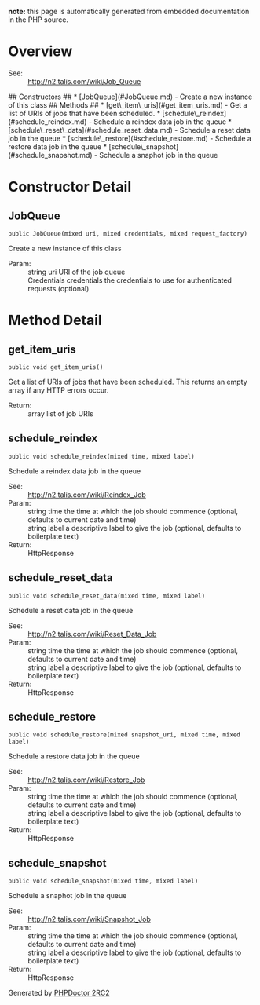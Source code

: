 **note:** this page is automatically generated from embedded documentation in the PHP source.

# Overview #

<dl>
<dt>See:</dt>
<dd><a href='http://n2.talis.com/wiki/Job_Queue'>http://n2.talis.com/wiki/Job_Queue</a></dd>
</dl>
## Constructors ##
  * [JobQueue](#JobQueue.md) - Create a new instance of this class
## Methods ##
  * [get\_item\_uris](#get_item_uris.md) - Get a list of URIs of jobs that have been scheduled.
  * [schedule\_reindex](#schedule_reindex.md) - Schedule a reindex data job in the queue
  * [schedule\_reset\_data](#schedule_reset_data.md) - Schedule a reset data job in the queue
  * [schedule\_restore](#schedule_restore.md) - Schedule a restore data job in the queue
  * [schedule\_snapshot](#schedule_snapshot.md) - Schedule a snaphot job in the queue

# Constructor Detail #

## JobQueue ##

```
public JobQueue(mixed uri, mixed credentials, mixed request_factory)
```

Create a new instance of this class<dl>
<dt>Param:</dt>
<dd>string uri URI of the job queue</dd>
<dd>Credentials credentials the credentials to use for authenticated requests (optional)</dd>
</dl>


# Method Detail #

## get\_item\_uris ##

```
public void get_item_uris()
```

Get a list of URIs of jobs that have been scheduled. This returns an empty array if any HTTP errors occur.<dl>
<dt>Return:</dt>
<dd>array list of job URIs</dd>
</dl>


## schedule\_reindex ##

```
public void schedule_reindex(mixed time, mixed label)
```

Schedule a reindex data job in the queue<dl>
<dt>See:</dt>
<dd><a href='http://n2.talis.com/wiki/Reindex_Job'>http://n2.talis.com/wiki/Reindex_Job</a></dd>
<dt>Param:</dt>
<dd>string time the time at which the job should commence (optional, defaults to current date and time)</dd>
<dd>string label a descriptive label to give the job (optional, defaults to boilerplate text)</dd>
<dt>Return:</dt>
<dd>HttpResponse</dd>
</dl>


## schedule\_reset\_data ##

```
public void schedule_reset_data(mixed time, mixed label)
```

Schedule a reset data job in the queue<dl>
<dt>See:</dt>
<dd><a href='http://n2.talis.com/wiki/Reset_Data_Job'>http://n2.talis.com/wiki/Reset_Data_Job</a></dd>
<dt>Param:</dt>
<dd>string time the time at which the job should commence (optional, defaults to current date and time)</dd>
<dd>string label a descriptive label to give the job (optional, defaults to boilerplate text)</dd>
<dt>Return:</dt>
<dd>HttpResponse</dd>
</dl>


## schedule\_restore ##

```
public void schedule_restore(mixed snapshot_uri, mixed time, mixed label)
```

Schedule a restore data job in the queue<dl>
<dt>See:</dt>
<dd><a href='http://n2.talis.com/wiki/Restore_Job'>http://n2.talis.com/wiki/Restore_Job</a></dd>
<dt>Param:</dt>
<dd>string time the time at which the job should commence (optional, defaults to current date and time)</dd>
<dd>string label a descriptive label to give the job (optional, defaults to boilerplate text)</dd>
<dt>Return:</dt>
<dd>HttpResponse</dd>
</dl>


## schedule\_snapshot ##

```
public void schedule_snapshot(mixed time, mixed label)
```

Schedule a snaphot job in the queue<dl>
<dt>See:</dt>
<dd><a href='http://n2.talis.com/wiki/Snapshot_Job'>http://n2.talis.com/wiki/Snapshot_Job</a></dd>
<dt>Param:</dt>
<dd>string time the time at which the job should commence (optional, defaults to current date and time)</dd>
<dd>string label a descriptive label to give the job (optional, defaults to boilerplate text)</dd>
<dt>Return:</dt>
<dd>HttpResponse</dd>
</dl>




Generated by [PHPDoctor 2RC2](http://phpdoctor.sourceforge.net/)